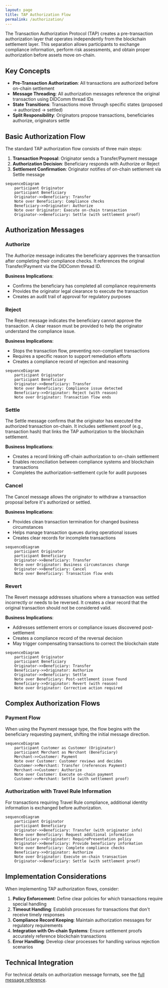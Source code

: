 ```yaml
---
layout: page
title: TAP Authorization Flow
permalink: /authorization/
---
```


The Transaction Authorization Protocol (TAP) creates a pre-transaction authorization layer that operates independently from the blockchain settlement layer. This separation allows participants to exchange compliance information, perform risk assessments, and obtain proper authorization before assets move on-chain.

## Key Concepts

- **Pre-Transaction Authorization**: All transactions are authorized before on-chain settlement
- **Message Threading**: All authorization messages reference the original transaction using DIDComm thread IDs
- **State Transitions**: Transactions move through specific states (proposed → authorized → settled)
- **Split Responsibility**: Originators propose transactions, beneficiaries authorize, originators settle

## Basic Authorization Flow

The standard TAP authorization flow consists of three main steps:

1. **Transaction Proposal**: Originator sends a Transfer/Payment message
2. **Authorization Decision**: Beneficiary responds with Authorize or Reject
3. **Settlement Confirmation**: Originator notifies of on-chain settlement via Settle message

```mermaid
sequenceDiagram
    participant Originator
    participant Beneficiary
    Originator->>Beneficiary: Transfer
    Note over Beneficiary: Compliance checks
    Beneficiary->>Originator: Authorize
    Note over Originator: Execute on-chain transaction
    Originator->>Beneficiary: Settle (with settlement proof)
```

## Authorization Messages

### Authorize

The Authorize message indicates the beneficiary approves the transaction after completing their compliance checks. It references the original Transfer/Payment via the DIDComm thread ID.

**Business Implications**:
- Confirms the beneficiary has completed all compliance requirements
- Provides the originator legal clearance to execute the transaction
- Creates an audit trail of approval for regulatory purposes

### Reject

The Reject message indicates the beneficiary cannot approve the transaction. A clear reason must be provided to help the originator understand the compliance issue.

**Business Implications**:
- Stops the transaction flow, preventing non-compliant transactions
- Requires a specific reason to support remediation efforts
- Creates a compliance record of rejection and reasoning

```mermaid
sequenceDiagram
    participant Originator
    participant Beneficiary
    Originator->>Beneficiary: Transfer
    Note over Beneficiary: Compliance issue detected
    Beneficiary->>Originator: Reject (with reason)
    Note over Originator: Transaction flow ends
```

### Settle

The Settle message confirms that the originator has executed the authorized transaction on-chain. It includes settlement proof (e.g., transaction hash) that links the TAP authorization to the blockchain settlement.

**Business Implications**:
- Creates a record linking off-chain authorization to on-chain settlement
- Enables reconciliation between compliance systems and blockchain transactions
- Completes the authorization-settlement cycle for audit purposes

### Cancel

The Cancel message allows the originator to withdraw a transaction proposal before it's authorized or settled.

**Business Implications**:
- Provides clean transaction termination for changed business circumstances
- Helps manage transaction queues during operational issues
- Creates clear records for incomplete transactions

```mermaid
sequenceDiagram
    participant Originator
    participant Beneficiary
    Originator->>Beneficiary: Transfer
    Note over Originator: Business circumstances change
    Originator->>Beneficiary: Cancel
    Note over Beneficiary: Transaction flow ends
```

### Revert

The Revert message addresses situations where a transaction was settled incorrectly or needs to be reversed. It creates a clear record that the original transaction should not be considered valid.

**Business Implications**:
- Addresses settlement errors or compliance issues discovered post-settlement
- Creates a compliance record of the reversal decision
- May trigger compensating transactions to correct the blockchain state

```mermaid
sequenceDiagram
    participant Originator
    participant Beneficiary
    Originator->>Beneficiary: Transfer
    Beneficiary->>Originator: Authorize
    Originator->>Beneficiary: Settle
    Note over Beneficiary: Post-settlement issue found
    Beneficiary->>Originator: Revert (with reason)
    Note over Originator: Corrective action required
```

## Complex Authorization Flows

### Payment Flow

When using the Payment message type, the flow begins with the beneficiary requesting payment, shifting the initial message direction.

```mermaid
sequenceDiagram
    participant Customer as Customer (Originator)
    participant Merchant as Merchant (Beneficiary)
    Merchant->>Customer: Payment
    Note over Customer: Customer reviews and decides
    Customer->>Merchant: Transfer (references Payment)
    Merchant->>Customer: Authorize
    Note over Customer: Execute on-chain payment
    Customer->>Merchant: Settle (with settlement proof)
```

### Authorization with Travel Rule Information

For transactions requiring Travel Rule compliance, additional identity information is exchanged before authorization.

```mermaid
sequenceDiagram
    participant Originator
    participant Beneficiary
    Originator->>Beneficiary: Transfer (with originator info)
    Note over Beneficiary: Request additional information
    Beneficiary->>Originator: RequirePresentation policy
    Originator->>Beneficiary: Provide beneficiary information
    Note over Beneficiary: Complete compliance checks
    Beneficiary->>Originator: Authorize
    Note over Originator: Execute on-chain transaction
    Originator->>Beneficiary: Settle (with settlement proof)
```

## Implementation Considerations

When implementing TAP authorization flows, consider:

1. **Policy Enforcement**: Define clear policies for which transactions require special handling
2. **Timeout Handling**: Establish processes for transactions that don't receive timely responses
3. **Compliance Record Keeping**: Maintain authorization messages for regulatory requirements
4. **Integration with On-chain Systems**: Ensure settlement proofs accurately reference blockchain transactions
5. **Error Handling**: Develop clear processes for handling various rejection scenarios

## Technical Integration

For technical details on authorization message formats, see the [full message reference](/messages/#authorization-flow-messages).

